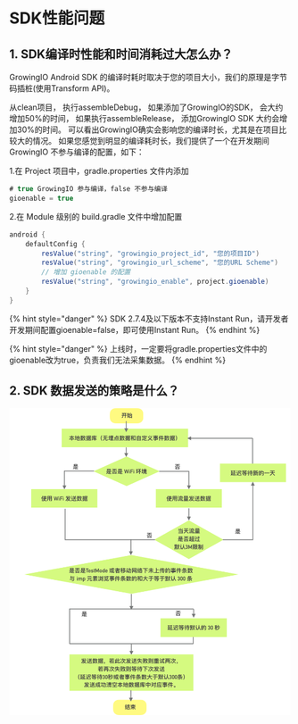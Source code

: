 # SDK性能问题

## 1. SDK编译时性能和时间消耗过大怎么办？

GrowingIO Android SDK 的编译时耗时取决于您的项目大小，我们的原理是字节码插桩\(使用Transform API\)。 

从clean项目， 执行assembleDebug， 如果添加了GrowingIO的SDK， 会大约增加50%的时间， 如果执行assembleRelease， 添加GrowingIO SDK 大约会增加30%的时间。 可以看出GrowingIO确实会影响您的编译时长，尤其是在项目比较大的情况。 如果您感觉到明显的编译耗时长，我们提供了一个在开发期间 GrowingIO 不参与编译的配置，如下：

1.在 Project 项目中，gradle.properties 文件内添加

```java
# true GrowingIO 参与编译，false 不参与编译
gioenable = true
```

2.在 Module 级别的 build.gradle 文件中增加配置

```java
android {
    defaultConfig {
        resValue("string", "growingio_project_id", "您的项目ID")
        resValue("string", "growingio_url_scheme", "您的URL Scheme")
        // 增加 gioenable 的配置
        resValue("string", "growingio_enable", project.gioenable)
    }
}
```

{% hint style="danger" %}
SDK 2.7.4及以下版本不支持Instant Run，请开发者开发期间配置gioenable=false，即可使用Instant Run。
{% endhint %}

{% hint style="danger" %}
上线时，一定要将gradle.properties文件中的gioenable改为true，负责我们无法采集数据。
{% endhint %}

## 2. SDK 数据发送的策略是什么？

![](../../../../.gitbook/assets/sdk-shu-ju-fa-song-ce-lve.png)

